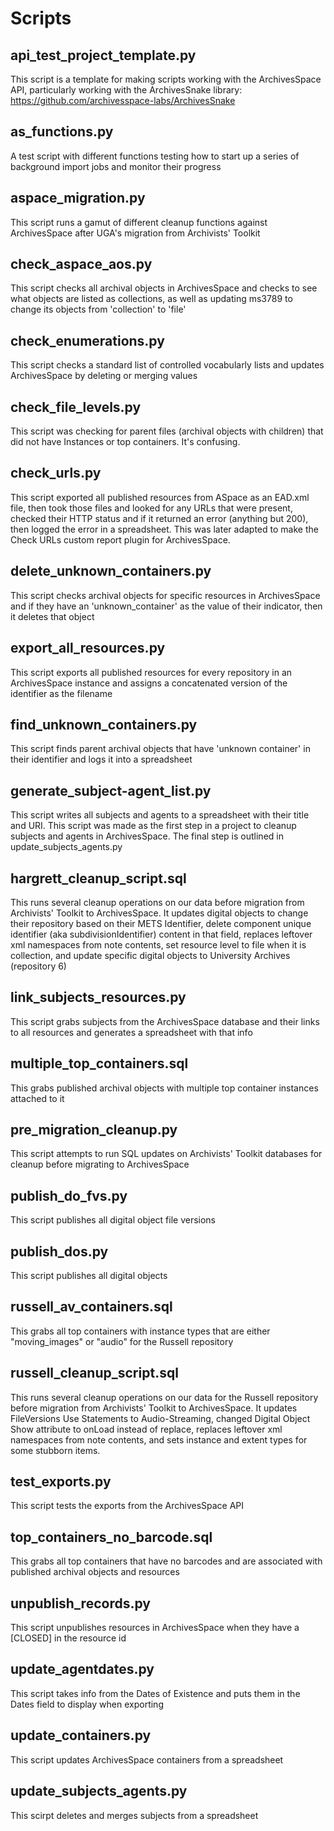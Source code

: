 # Scripts

## api_test_project_template.py
This script is a template for making scripts working with the ArchivesSpace API, particularly working with the ArchivesSnake library: https://github.com/archivesspace-labs/ArchivesSnake

## as_functions.py
A test script with different functions testing how to start up a series of background import jobs and monitor their progress

## aspace_migration.py
This script runs a gamut of different cleanup functions against ArchivesSpace after UGA's migration from Archivists' Toolkit

## check_aspace_aos.py
This script checks all archival objects in ArchivesSpace and checks to see what objects are listed as collections, as well as updating ms3789 to change its objects from 'collection' to 'file'

## check_enumerations.py
This script checks a standard list of controlled vocabularly lists and updates ArchivesSpace by deleting or merging values

## check_file_levels.py
This script was checking for parent files (archival objects with children) that did not have Instances or top containers. It's confusing.

## check_urls.py
This script exported all published resources from ASpace as an EAD.xml file, then took those files and looked for any URLs that were present, checked their HTTP status and if it returned an error (anything but 200), then logged the error in a spreadsheet. This was later adapted to make the Check URLs custom report plugin for ArchivesSpace.

## delete_unknown_containers.py
This script checks archival objects for specific resources in ArchivesSpace and if they have an 'unknown_container' as the value of their indicator, then it deletes that object

## export_all_resources.py
This script exports all published resources for every repository in an ArchivesSpace instance and assigns a concatenated version of the identifier as the filename

## find_unknown_containers.py
This script finds parent archival objects that have 'unknown container' in their identifier and logs it into a spreadsheet

## generate_subject-agent_list.py
This script writes all subjects and agents to a spreadsheet with their title and URI. This script was made as the first step in a project to cleanup subjects and agents in ArchivesSpace. The final step is outlined in update_subjects_agents.py

## hargrett_cleanup_script.sql
This runs several cleanup operations on our data before migration from Archivists' Toolkit to ArchivesSpace. It updates digital objects to change their repository based on their METS Identifier, delete component unique identifier (aka subdivisionIdentifier) content in that field, replaces leftover xml namespaces from note contents, set resource level to file when it is collection, and update specific digital objects to University Archives (repository 6)

## link_subjects_resources.py
This script grabs subjects from the ArchivesSpace database and their links to all resources and generates a spreadsheet with that info

## multiple_top_containers.sql
This grabs published archival objects with multiple top container instances attached to it

## pre_migration_cleanup.py
This script attempts to run SQL updates on Archivists' Toolkit databases for cleanup before migrating to ArchivesSpace

## publish_do_fvs.py
This script publishes all digital object file versions

## publish_dos.py
This script publishes all digital objects

## russell_av_containers.sql
This grabs all top containers with instance types that are either "moving_images" or "audio" for the Russell repository

## russell_cleanup_script.sql
This runs several cleanup operations on our data for the Russell repository before migration from Archivists' Toolkit to ArchivesSpace. It updates FileVersions Use Statements to Audio-Streaming, changed Digital Object Show attribute to onLoad instead of replace, replaces leftover xml namespaces from note contents, and sets instance and extent types for some stubborn items.

## test_exports.py
This script tests the exports from the ArchivesSpace API

## top_containers_no_barcode.sql
This grabs all top containers that have no barcodes and are associated with published archival objects and resources

## unpublish_records.py
This script unpublishes resources in ArchivesSpace when they have a [CLOSED] in the resource id

## update_agentdates.py
This script takes info from the Dates of Existence and puts them in the Dates field to display when exporting

## update_containers.py
This script updates ArchivesSpace containers from a spreadsheet

## update_subjects_agents.py
This scirpt deletes and merges subjects from a spreadsheet
